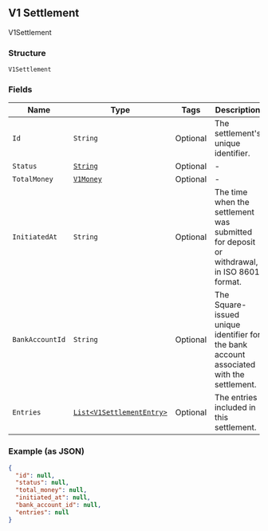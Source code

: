 ## V1 Settlement

V1Settlement

### Structure

`V1Settlement`

### Fields

| Name | Type | Tags | Description |
|  --- | --- | --- | --- |
| `Id` | `String` | Optional | The settlement's unique identifier. |
| `Status` | [`String`](/doc/models/v1-settlement-status.md) | Optional | - |
| `TotalMoney` | [`V1Money`](/doc/models/v1-money.md) | Optional | - |
| `InitiatedAt` | `String` | Optional | The time when the settlement was submitted for deposit or withdrawal, in ISO 8601 format. |
| `BankAccountId` | `String` | Optional | The Square-issued unique identifier for the bank account associated with the settlement. |
| `Entries` | [`List<V1SettlementEntry>`](/doc/models/v1-settlement-entry.md) | Optional | The entries included in this settlement. |

### Example (as JSON)

```json
{
  "id": null,
  "status": null,
  "total_money": null,
  "initiated_at": null,
  "bank_account_id": null,
  "entries": null
}
```

